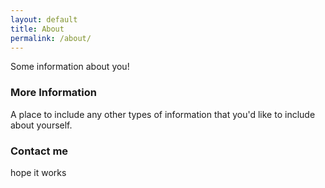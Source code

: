 ```yaml
---
layout: default
title: About
permalink: /about/
---
```


Some information about you!

### More Information

A place to include any other types of information that you'd like to include about yourself.

### Contact me

hope it works
